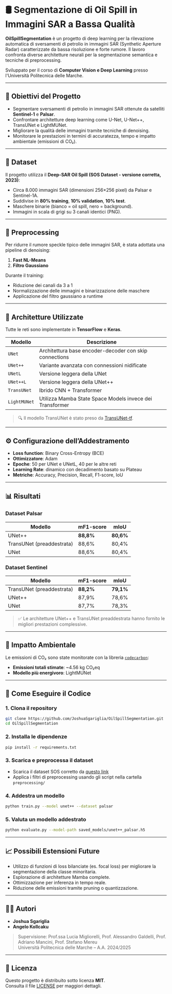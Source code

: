 # 🛢️ Segmentazione di Oil Spill in Immagini SAR a Bassa Qualità

**OilSpillSegmentation** è un progetto di deep learning per la rilevazione automatica di sversamenti di petrolio in immagini SAR (Synthetic Aperture Radar) caratterizzate da bassa risoluzione e forte rumore. Il lavoro confronta diverse architetture neurali per la segmentazione semantica e tecniche di preprocessing.

Sviluppato per il corso di **Computer Vision e Deep Learning** presso l'Università Politecnica delle Marche.

---

## 📌 Obiettivi del Progetto

- Segmentare sversamenti di petrolio in immagini SAR ottenute da satelliti **Sentinel-1** e **Palsar**.
- Confrontare architetture deep learning come U-Net, U-Net++, TransUNet e LightMUNet.
- Migliorare la qualità delle immagini tramite tecniche di denoising.
- Monitorare le prestazioni in termini di accuratezza, tempo e impatto ambientale (emissioni di CO₂).

---

## 📂 Dataset

Il progetto utilizza il **Deep-SAR Oil Spill (SOS Dataset - versione corretta, 2023)**:

- Circa 8.000 immagini SAR (dimensioni 256×256 pixel) da Palsar e Sentinel-1A.
- Suddivise in **80% training**, **10% validation**, **10% test**.
- Maschere binarie (bianco = oil spill, nero = background).
- Immagini in scala di grigi su 3 canali identici (PNG).

---

## 🧼 Preprocessing

Per ridurre il rumore speckle tipico delle immagini SAR, è stata adottata una pipeline di denoising:

1. **Fast NL-Means**
2. **Filtro Gaussiano**

Durante il training:
- Riduzione dei canali da 3 a 1
- Normalizzazione delle immagini e binarizzazione delle maschere
- Applicazione del filtro gaussiano a runtime

---

## 🧠 Architetture Utilizzate

Tutte le reti sono implementate in **TensorFlow** e **Keras**.

| Modello          | Descrizione |
|------------------|-------------|
| `UNet`           | Architettura base encoder-decoder con skip connections |
| `UNet++`         | Variante avanzata con connessioni nidificate |
| `UNetL`          | Versione leggera della UNet |
| `UNet++L`        | Versione leggera della UNet++ |
| `TransUNet`      | Ibrido CNN + Transformer |
| `LightMUNet`     | Utilizza Mamba State Space Models invece dei Transformer |

> 🔍 Il modello TransUNet è stato preso da [TransUNet-tf](https://github.com/awsaf49/TransUNet-tf).

---

## ⚙️ Configurazione dell’Addestramento

- **Loss function**: Binary Cross-Entropy (BCE)
- **Ottimizzatore**: Adam
- **Epoche**: 50 per UNet e UNetL, 40 per le altre reti
- **Learning Rate**: dinamico con decadimento basato su Plateau
- **Metriche**: Accuracy, Precision, Recall, F1-score, IoU

---

## 📊 Risultati

### Dataset Palsar

| Modello                   | mF1-score | mIoU  |
|---------------------------|-----------|-------|
| UNet++                    | **88,8%** | **80,6%** |
| TransUNet (preaddestrata) | 88,6%     | 80,4% |
| UNet                      | 88,6%     | 80,4% |

### Dataset Sentinel

| Modello                   | mF1-score | mIoU  |
|---------------------------|-----------|-------|
| TransUNet (preaddestrata) | **88,2%** | **79,1%** |
| UNet++                    | 87,9%     | 78,6% |
| UNet                      | 87,7%     | 78,3% |

> ✅ Le architetture UNet++ e TransUNet preaddestrata hanno fornito le migliori prestazioni complessive.

---

## 🌱 Impatto Ambientale

Le emissioni di CO₂ sono state monitorate con la libreria [`codecarbon`](https://mlco2.github.io/codecarbon/):

- **Emissioni totali stimate**: ~4.56 kg CO₂eq
- **Modello più energivoro**: LightMUNet

---

## 🧪 Come Eseguire il Codice

### 1. Clona il repository
```bash
git clone https://github.com/JoshuaSgariglia/OilSpillSegmentation.git
cd OilSpillSegmentation
```

### 2. Installa le dipendenze
```bash
pip install -r requirements.txt
```

### 3. Scarica e preprocessa il dataset
- Scarica il dataset SOS corretto da [questo link](https://drive.google.com/file/d/12grU_EAPbW75eyyHj-U5pOfnwQzm0MFw/view)
- Applica i filtri di preprocessing usando gli script nella cartella `preprocessing/`

### 4. Addestra un modello
```bash
python train.py --model unet++ --dataset palsar
```

### 5. Valuta un modello addestrato
```bash
python evaluate.py --model-path saved_models/unet++_palsar.h5
```

---

## 📈 Possibili Estensioni Future

- Utilizzo di funzioni di loss bilanciate (es. focal loss) per migliorare la segmentazione della classe minoritaria.
- Esplorazione di architetture Mamba complete.
- Ottimizzazione per inferenza in tempo reale.
- Riduzione delle emissioni tramite pruning o quantizzazione.

---

## 👨‍🔬 Autori

- **Joshua Sgariglia**
- **Angelo Kollcaku**

> Supervisione: Prof.ssa Lucia Migliorelli, Prof. Alessandro Galdelli, Prof. Adriano Mancini, Prof. Stefano Mereu  
> Università Politecnica delle Marche – A.A. 2024/2025

---

## 📄 Licenza

Questo progetto è distribuito sotto licenza **MIT**.  
Consulta il file [LICENSE](LICENSE) per maggiori dettagli.
